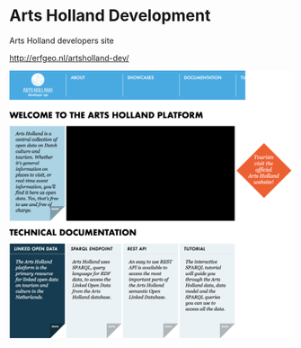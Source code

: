 # Arts Holland Development

Arts Holland developers site

http://erfgeo.nl/artsholland-dev/

![Home Screen Arts Holland Dev Site](/screenshots/Arts-Holland-devsite-home.png)



